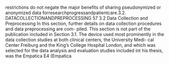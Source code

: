 restrictions do not negate the major benefits of sharing pseudonymized or anonymized data
forresearchprogressandpatientcare.3.2. DATACOLLECTIONANDPREPROCESSING 57
3.2 Data Collection and Preprocessing
In this section, further details on data collection procedures and data preprocessing are com-
piled. This section is not part of the publication included in Section 3.1. The device used
most prominently in the data collection studies at both clinical centers, the University Medi-
cal Center Freiburg and the King’s College Hospital London, and which was selected for the
data analysis and evaluation studies included int his thesis, was the Empatica E4 (Empatica